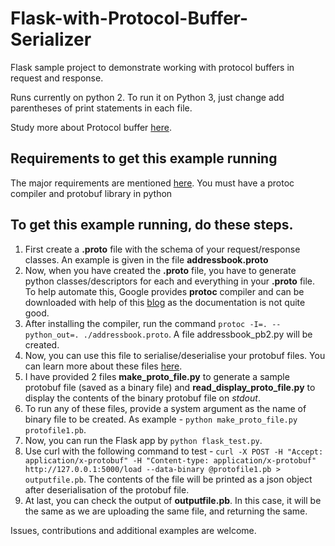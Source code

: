 # Flask-with-Protocol-Buffer-Serializer
Flask sample project to demonstrate working with protocol buffers in request and response.

Runs currently on python 2. To run it on Python 3, just change add parentheses of print statements in each file.

Study more about Protocol buffer [here](https://auth0.com/blog/beating-json-performance-with-protobuf/).

##  Requirements to get this example running

The major requirements are mentioned [here](/requirements.txt).
You must have a protoc compiler and protobuf library in python

## To get this example running, do these steps.

1. First create a **.proto** file with the schema of your request/response classes. An example is given in the file **addressbook.proto**
2. Now, when you have created the **.proto** file, you have to generate python classes/descriptors for each and everything in your **.proto** file. To help automate this, Google provides **protoc** compiler and can be downloaded with help of this [blog](https://medium.com/@erika_dike/installing-the-protobuf-compiler-on-a-mac-a0d397af46b8) as the documentation is not quite good.
3. After installing the compiler, run the command ```protoc -I=. --python_out=. ./addressbook.proto```. A file addressbook_pb2.py will be created.
4. Now, you can use this file to serialise/deserialise your protobuf files. You can learn more about these files [here](https://developers.google.com/protocol-buffers/docs/pythontutorial).
5. I have provided 2 files **make_proto_file.py** to generate a sample protobuf file (saved as a binary file) and **read_display_proto_file.py** to display the contents of the binary protobuf file on _stdout_.
6. To run any of these files, provide a system argument as the name of binary file to be created. As example - ```python make_proto_file.py protofile1.pb```.
7. Now, you can run the Flask app by ```python flask_test.py```.
8. Use curl with the following command to test -
```curl -X POST -H "Accept: application/x-protobuf" -H "Content-type: application/x-protobuf" http://127.0.0.1:5000/load --data-binary @protofile1.pb > outputfile.pb```. The contents of the file will be printed as a json object after deserialisation of the protobuf file.
9. At last, you can check the output of **outputfile.pb**. In this case, it will be the same as we are uploading the same file, and returning the same.


Issues, contributions and additional examples are welcome.
